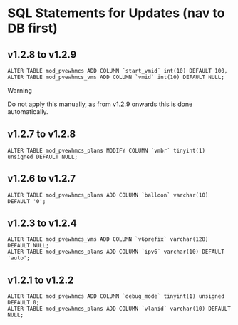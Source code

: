 # SQL Statements for Updates (nav to DB first)

## v1.2.8 to v1.2.9

```
ALTER TABLE mod_pvewhmcs ADD COLUMN `start_vmid` int(10) DEFAULT 100,
ALTER TABLE mod_pvewhmcs_vms ADD COLUMN `vmid` int(10) DEFAULT NULL;
```

> [!WARNING]  
> Do not apply this manually, as from v1.2.9 onwards this is done automatically.

## v1.2.7 to v1.2.8

```
ALTER TABLE mod_pvewhmcs_plans MODIFY COLUMN `vmbr` tinyint(1) unsigned DEFAULT NULL;
```

## v1.2.6 to v1.2.7

```
ALTER TABLE mod_pvewhmcs_plans ADD COLUMN `balloon` varchar(10) DEFAULT '0';
```

## v1.2.3 to v1.2.4

```
ALTER TABLE mod_pvewhmcs_vms ADD COLUMN `v6prefix` varchar(128) DEFAULT NULL;
ALTER TABLE mod_pvewhmcs_plans ADD COLUMN `ipv6` varchar(10) DEFAULT 'auto';
```

## v1.2.1 to v1.2.2

```
ALTER TABLE mod_pvewhmcs ADD COLUMN `debug_mode` tinyint(1) unsigned DEFAULT 0;
ALTER TABLE mod_pvewhmcs_plans ADD COLUMN `vlanid` varchar(10) DEFAULT NULL;
```
